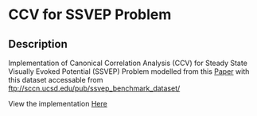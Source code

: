 # CCV for SSVEP Problem

## Description

Implementation of Canonical Correlation Analysis (CCV) for Steady State Visually Evoked Potential (SSVEP) Problem modelled from this [Paper](https://www.ncbi.nlm.nih.gov/pubmed/19494422) with this dataset accessable from ftp://sccn.ucsd.edu/pub/ssvep_benchmark_dataset/

View the implementation [Here](CCA_for_SSVEP.ipynb)
